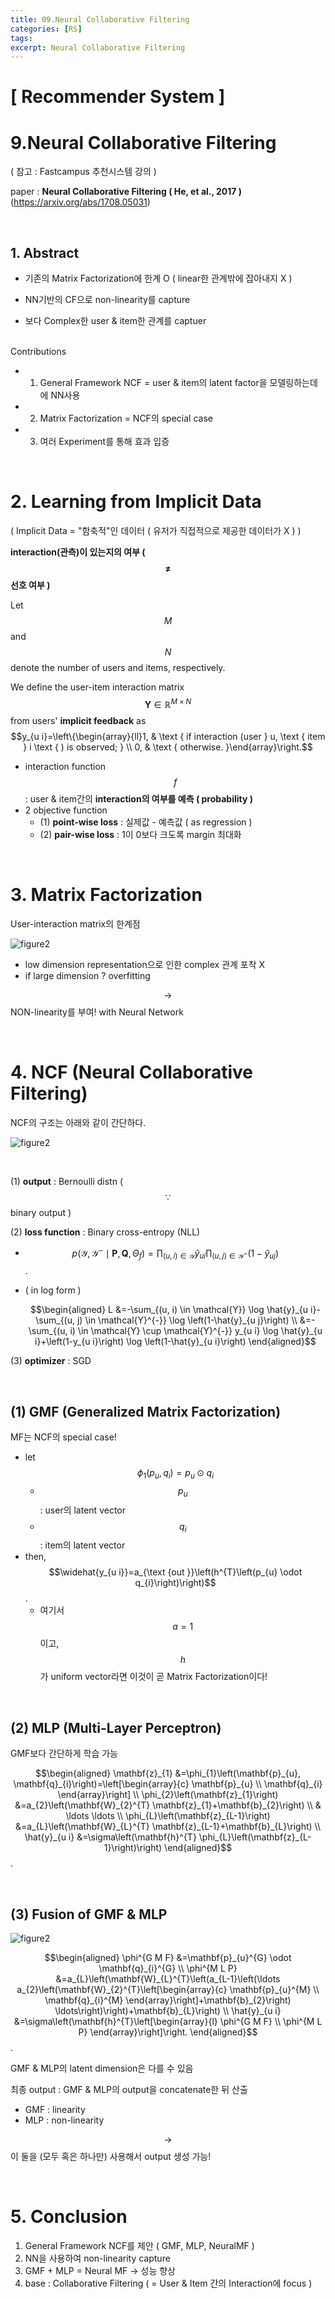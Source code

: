 ```yaml
---
title: 09.Neural Collaborative Filtering
categories: [RS]
tags: 
excerpt: Neural Collaborative Filtering
---
```


<script src="https://cdn.mathjax.org/mathjax/latest/MathJax.js?config=TeX-AMS-MML_HTMLorMML" type="text/javascript"></script>

# [ Recommender System ]

# 9.Neural Collaborative Filtering

( 참고 : Fastcampus 추천시스템 강의 )

paper : **Neural Collaborative Filtering ( He, et al., 2017 )** (https://arxiv.org/abs/1708.05031)

<br>

## 1. Abstract

- 기존의 Matrix Factorization에 한계 O ( linear한 관계밖에 잡아내지 X )

- NN기반의 CF으로 non-linearity를 capture

- 보다 Complex한 user & item한 관계를 captuer

<br>Contributions

- 1) General Framework NCF = user & item의 latent factor을 모델링하는데에 NN사용
- 2) Matrix Factorization =  NCF의 special case
- 3) 여러 Experiment를 통해 효과 입증

<br>

# 2. Learning from Implicit Data

( Implicit Data  = "함축적"인 데이터 ( 유저가 직접적으로 제공한 데이터가 X ) )

**interaction(관측)이 있는지의 여부 ( $$\neq$$ 선호 여부 )**

Let $$M$$ and $$N$$ denote the number of users and items, respectively. 

We define the user-item interaction matrix $$\mathbf{Y} \in \mathbb{R}^{M \times N}$$ from users' **implicit feedback** as $$y_{u i}=\left\{\begin{array}{ll}1, & \text { if interaction (user } u, \text { item } i \text { ) is observed; } \\ 0, & \text { otherwise. }\end{array}\right.$$

- interaction function $$f$$ : user & item간의 **interaction의 여부를 예측 ( probability )**
- 2 objective function
  - (1) **point-wise loss** : 실제값 - 예측값 ( as regression )
  - (2) **pair-wise loss** : 1이 0보다 크도록 margin 최대화

<br>

# 3. Matrix Factorization

User-interaction matrix의 한계점

![figure2](/assets/img/recsys/9-1.png)

- low dimension representation으로 인한 complex 관계 포착 X
- if large dimension ? overfitting

$$\rightarrow$$ NON-linearity를 부여! with Neural Network

<br>

# 4. NCF (Neural Collaborative Filtering)

NCF의 구조는 아래와 같이 간단하다.

![figure2](/assets/img/recsys/9-2.png)

<br>

(1) **output** : Bernoulli distn ( $$\because$$ binary output )

(2) **loss function** : Binary cross-entropy  (NLL)

- $$p\left(\mathcal{Y}, \mathcal{Y}^{-} \mid \mathbf{P}, \mathbf{Q}, \Theta_{f}\right)=\prod_{(u, i) \in \mathcal{Y}} \hat{y}_{u i} \prod_{(u, j) \in \mathcal{Y}^{-}}\left(1-\hat{y}_{u j}\right)$$.

- ( in log form )

  $$\begin{aligned}
  L &=-\sum_{(u, i) \in \mathcal{Y}} \log \hat{y}_{u i}-\sum_{(u, j) \in \mathcal{Y}^{-}} \log \left(1-\hat{y}_{u j}\right) \\
  &=-\sum_{(u, i) \in \mathcal{Y} \cup \mathcal{Y}^{-}} y_{u i} \log \hat{y}_{u i}+\left(1-y_{u i}\right) \log \left(1-\hat{y}_{u i}\right)
  \end{aligned}$$

(3) **optimizer** : SGD

<br>

## (1) GMF (Generalized Matrix Factorization)

MF는 NCF의 special case!

- let $$\phi_{1}\left(p_{u}, q_{i}\right)=p_{u} \odot q_{i}$$
  - $$p_u$$ : user의 latent vector
  - $$q_i$$ : item의 latent vector
- then, $$\widehat{y_{u i}}=a_{\text {out }}\left(h^{T}\left(p_{u} \odot q_{i}\right)\right)$$.
  - 여기서 $$a=1$$이고, $$h$$가 uniform vector라면 이것이 곧 Matrix Factorization이다!

<br>

## (2) MLP (Multi-Layer Perceptron)

GMF보다 간단하게 학습 가능

$$\begin{aligned}
\mathbf{z}_{1} &=\phi_{1}\left(\mathbf{p}_{u}, \mathbf{q}_{i}\right)=\left[\begin{array}{c}
\mathbf{p}_{u} \\
\mathbf{q}_{i}
\end{array}\right] \\
\phi_{2}\left(\mathbf{z}_{1}\right) &=a_{2}\left(\mathbf{W}_{2}^{T} \mathbf{z}_{1}+\mathbf{b}_{2}\right) \\
& \ldots \ldots \\
\phi_{L}\left(\mathbf{z}_{L-1}\right) &=a_{L}\left(\mathbf{W}_{L}^{T} \mathbf{z}_{L-1}+\mathbf{b}_{L}\right) \\
\hat{y}_{u i} &=\sigma\left(\mathbf{h}^{T} \phi_{L}\left(\mathbf{z}_{L-1}\right)\right)
\end{aligned}$$.

<br>

## (3) Fusion of GMF  & MLP

![figure2](/assets/img/recsys/9-3.png)


$$\begin{aligned}
\phi^{G M F} &=\mathbf{p}_{u}^{G} \odot \mathbf{q}_{i}^{G} \\
\phi^{M L P} &=a_{L}\left(\mathbf{W}_{L}^{T}\left(a_{L-1}\left(\ldots a_{2}\left(\mathbf{W}_{2}^{T}\left[\begin{array}{c}
\mathbf{p}_{u}^{M} \\
\mathbf{q}_{i}^{M}
\end{array}\right]+\mathbf{b}_{2}\right) \ldots\right)\right)+\mathbf{b}_{L}\right) \\
\hat{y}_{u i} &=\sigma\left(\mathbf{h}^{T}\left[\begin{array}{l}
\phi^{G M F} \\
\phi^{M L P}
\end{array}\right]\right.
\end{aligned}$$.

GMF & MLP의 latent dimension은 다를 수 있음

최종 output : GMF & MLP의 output을 concatenate한 뒤 산출

- GMF : linearity
- MLP : non-linearity

$$\rightarrow$$ 이 둘을 (모두 혹은 하나만) 사용해서 output 생성 가능!

<br>

# 5. Conclusion

1. General Framework NCF를 제안 ( GMF, MLP, NeuralMF )
2. NN을 사용하여 non-linearity capture
3. GMF + MLP = Neural MF $\rightarrow$ 성능 향상
4. base : Collaborative Filtering ( = User & Item 간의 Interaction에 focus )

